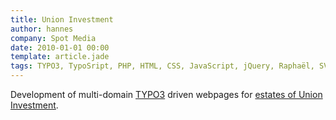 ```yaml
---
title: Union Investment
author: hannes
company: Spot Media
date: 2010-01-01 00:00
template: article.jade
tags: TYPO3, TypoSript, PHP, HTML, CSS, JavaScript, jQuery, Raphaël, SVG
---
```


Development of multi-domain [TYPO3][1] driven webpages for [estates of Union Investment][2].

[1]: http://www.typo3.org
[2]: http://www.fuenfhoefe.de/shops/shops-a-z